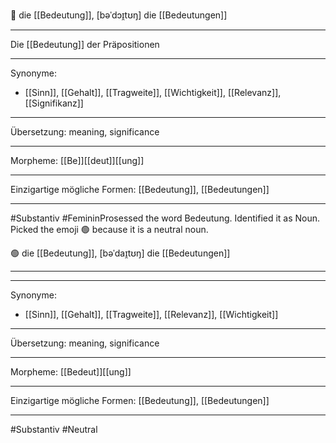 🔴 die [[Bedeutung]], [bəˈdɔɪ̯tʊŋ]
die [[Bedeutungen]]


---
Die [[Bedeutung]] der Präpositionen


---
Synonyme:
- [[Sinn]], [[Gehalt]], [[Tragweite]], [[Wichtigkeit]], [[Relevanz]], [[Signifikanz]]

---
Übersetzung: meaning, significance

---
Morpheme:
[[Be]][[deut]][[ung]]

---
Einzigartige mögliche Formen: 
[[Bedeutung]], [[Bedeutungen]]

---
#Substantiv #FemininProsessed the word Bedeutung. Identified it as Noun. Picked the emoji 🟢 because it is a neutral noun.

🟢 die [[Bedeutung]], [bəˈdaɪ̯tʊŋ]
die [[Bedeutungen]]


---


---
Synonyme:
- [[Sinn]], [[Gehalt]], [[Tragweite]], [[Relevanz]], [[Wichtigkeit]]

---
Übersetzung: meaning, significance

---
Morpheme:
[[Bedeut]][[ung]]

---
Einzigartige mögliche Formen: [[Bedeutung]], [[Bedeutungen]]

---
#Substantiv #Neutral